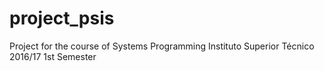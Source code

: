 # project_psis
Project for the course of Systems Programming
Instituto Superior Técnico
2016/17 1st Semester
